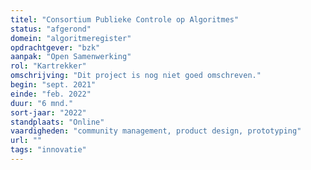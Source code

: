 ```yaml
---
titel: "Consortium Publieke Controle op Algoritmes"
status: "afgerond"
domein: "algoritmeregister"
opdrachtgever: "bzk"
aanpak: "Open Samenwerking"
rol: "Kartrekker"
omschrijving: "Dit project is nog niet goed omschreven."
begin: "sept. 2021"
einde: "feb. 2022"
duur: "6 mnd."
sort-jaar: "2022"
standplaats: "Online"
vaardigheden: "community management, product design, prototyping"
url: ""
tags: "innovatie"
---
```

